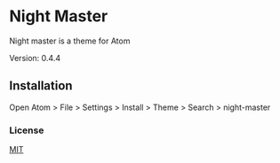 # Night Master

Night master is a theme for Atom

Version: 0.4.4

## Installation

Open Atom > File > Settings > Install > Theme > Search > night-master

### License
[MIT](https://choosealicense.com/licenses/mit/)
